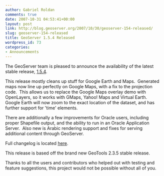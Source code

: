 ```yaml
---
author: Gabriel Roldan
comments: true
date: 2007-10-31 04:53:41+00:00
layout: post
link: http://blog.geoserver.org/2007/10/30/geoserver-154-released/
slug: geoserver-154-released
title: GeoServer 1.5.4 Released
wordpress_id: 73
categories:
- Announcements
---
```


The GeoServer team is pleased to announce the availability of the latest stable release, [1.5.4](http://docs.codehaus.org/display/GEOS/GeoServer+1.5.4).

This release mostly cleans up stuff for Google Earth and Maps.  Generated maps now line up perfectly on Google Maps, with a fix to the projection code.  This allows us to replace the Google Maps overlay demo with OpenLayers, so it works with GMaps, Yahoo! Maps and Virtual Earth.  Google Earth will now zoom to the exact location of the dataset, and has further support for 'time' elements.

There are additionally a few improvements for Oracle users, including proper Shapefile output, and the ability to run in an Oracle Application Server.  Also new is Arabic rendering support and fixes for serving additional content through GeoServer.

Full changelog is located [here](http://jira.codehaus.org/secure/ReleaseNote.jspa?projectId=10311&styleName=Html&version=13609).

This release is based off the brand new GeoTools 2.3.5 stable release.

Thanks to all the users and contributors who helped out with testing and feature suggestions, this project would not be possible without all of you.
